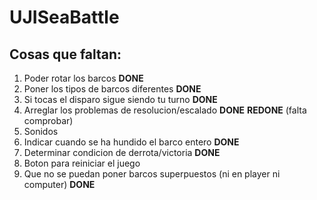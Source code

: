 # UJISeaBattle
## Cosas que faltan:
1. Poder rotar los barcos **DONE**
2. Poner los tipos de barcos diferentes **DONE**
3. Si tocas el disparo sigue siendo tu turno **DONE**
4. Arreglar los problemas de resolucion/escalado **DONE** **REDONE** (falta comprobar)
5. Sonidos
6. Indicar cuando se ha hundido el barco entero **DONE**
7. Determinar condicion de derrota/victoria **DONE**
8. Boton para reiniciar el juego
9. Que no se puedan poner barcos superpuestos (ni en player ni computer) **DONE**
